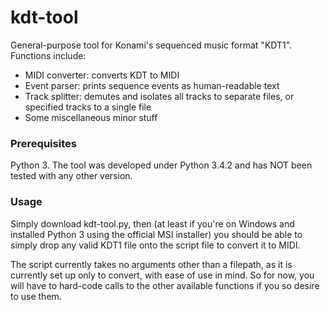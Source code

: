 # kdt-tool
General-purpose tool for Konami's sequenced music format "KDT1". Functions include:
- MIDI converter: converts KDT to MIDI
- Event parser: prints sequence events as human-readable text
- Track splitter: demutes and isolates all tracks to separate files, or specified tracks to a single file
- Some miscellaneous minor stuff

### Prerequisites
Python 3. The tool was developed under Python 3.4.2 and has NOT been tested with any other version.

### Usage
Simply download kdt-tool.py, then (at least if you're on Windows and installed Python 3 using the official MSI installer) you should be able to simply drop any valid KDT1 file onto the script file to convert it to MIDI.

The script currently takes no arguments other than a filepath, as it is currently set up only to convert, with ease of use in mind. So for now, you will have to hard-code calls to the other available functions if you so desire to use them.
